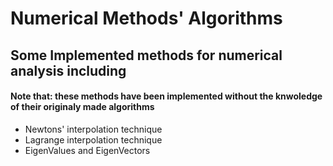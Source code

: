 # Numerical Methods' Algorithms
## Some Implemented methods for numerical analysis  including
#### Note that: these methods have been implemented without the knwoledge of their originaly made algorithms
* Newtons' interpolation technique
* Lagrange interpolation technique
* EigenValues and EigenVectors
